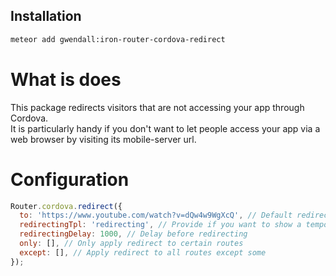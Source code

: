 Installation  
------------

``` sh
meteor add gwendall:iron-router-cordova-redirect
```

What is does
============

This package redirects visitors that are not accessing your app through Cordova.  
It is particularly handy if you don't want to let people access your app via a web browser by visiting its mobile-server url.

Configuration
=======

``` javascript
Router.cordova.redirect({
  to: 'https://www.youtube.com/watch?v=dQw4w9WgXcQ', // Default redirect URL
  redirectingTpl: 'redirecting', // Provide if you want to show a temporary page before redirecting
  redirectingDelay: 1000, // Delay before redirecting
  only: [], // Only apply redirect to certain routes
  except: [], // Apply redirect to all routes except some
});
```
